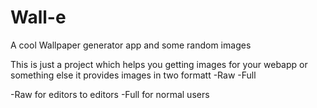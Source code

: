 # Wall-e
A cool Wallpaper generator app and some random images

This is just a project which helps you getting images for your webapp or something else it provides images in two formatt 
-Raw
-Full


-Raw for editors to editors 
-Full for normal users


